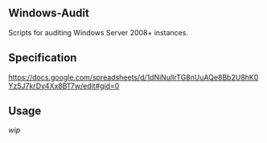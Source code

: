 Windows-Audit
---------
Scripts for auditing Windows Server 2008+ instances.


Specification
---------
https://docs.google.com/spreadsheets/d/1dNiNulIrTG8nUuAQe8Bb2U8hK0Yz5J7krDy4Xx8BT7w/edit#gid=0


Usage
---------
_wip_